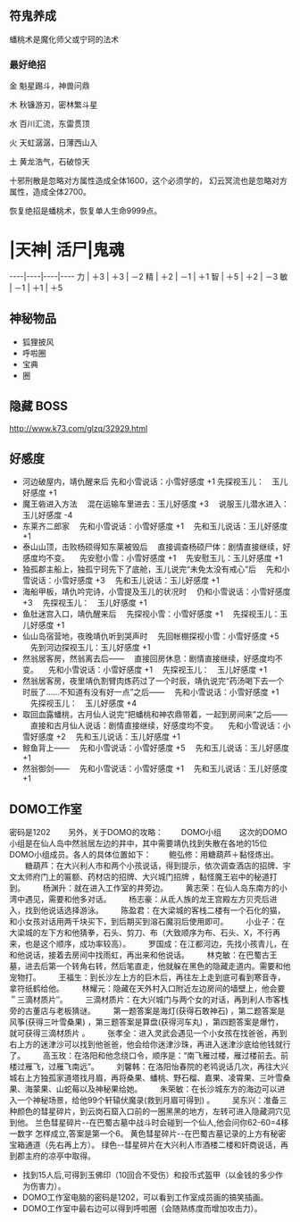 
## 符鬼养成
蟠桃术是魔化师父或宁珂的法术

### 最好绝招
金 魁星踢斗，神兽问鼎

木 秋镰游刃，密林繁斗星

 水 百川汇流，东雷贯顶

 火 天虹潺潺，日薄西山入

 土 黄龙浩气，石破惊天

 十邪刑散是忽略对方属性造成全体1600，这个必须学的，
 幻云冥流也是忽略对方属性，造成全体2700。

 恢复绝招是蟠桃术，恢复单人生命9999点。

 # |天神| 活尸|鬼魂
----|----|----|----
力 | ＋3 | ＋3 | －2
精 | ＋2 | －1 | ＋1
智 | ＋5 | ＋2 | －3
敏 | －1 | ＋1 | ＋5


## 神秘物品

* 狐狸披风
* 呼啦圈
* 宝典
* 圈

## 隐藏 BOSS

http://www.k73.com/glzq/32929.html

## 好感度

* 河边破屋内，靖仇醒来后
  先和小雪说话：小雪好感度 +1
  先探视玉儿：　玉儿好感度 +1
* 魔王砦进入方法
　混在运输车里进去：玉儿好感度 +3
　说服玉儿潜水进入：玉儿好感度 -4
* 东莱齐二郎家
　先和小雪说话：小雪好感度 +1
　先和玉儿说话：玉儿好感度 +1
* 泰山山顶，击败杨硕得知东莱被毁后
　直接调查杨硕尸体：剧情直接继续，好感度均不变。
　先安慰小雪：小雪好感度 +1
　先安慰玉儿：玉儿好感度 +1
* 独孤郡主船上，独孤宁珂先下了底舱，玉儿说完“未免太没有戒心”后
　先和小雪说话：小雪好感度 +3
　先和玉儿说话：玉儿好感度 +1
* 海船甲板，靖仇吟完诗，小雪提及玉儿的状况时
　仍和小雪说话：小雪好感度 +3
　先探视玉儿：　玉儿好感度 +1
* 鱼肚迷宫入口，靖仇醒来后
　先探视小雪：小雪好感度 +1
　先探视玉儿：玉儿好感度 +1
* 仙山岛宿营地，夜晚靖仇听到哭声时
　先回帐棚探视小雪：小雪好感度 +5
　先到河边探视玉儿：玉儿好感度 +1
* 然翁居客房，然翁离去后——
　直接回房休息：剧情直接继续，好感度均不变。
　先和小雪说话：小雪好感度 +1
　先探视玉儿：　玉儿好感度 +1
* 然翁居客房，夜里靖仇割臂肉炼药过了一个时辰，靖仇说完“药汤喝下去一个时辰了……不知道有没有好一点”之后——
　先和小雪说话：小雪好感度 +1
　先探视玉儿：　玉儿好感度 +4
* 取回血露蟠桃，古月仙人说完“把蟠桃和神农鼎带着，一起到房间来”之后——
　直接和古月仙人说话：剧情直接继续，好感度均不变。
　先和小雪说话：小雪好感度 +2
　先和玉儿说话：玉儿好感度 +1
* 鲸鱼背上——
　先和小雪说话：小雪好感度 +5
　先和玉儿说话：玉儿好感度 +1
* 然翁御剑——
　先和小雪说话：小雪好感度 +1
　先和玉儿说话：玉儿好感度 +1
## DOMO工作室



密码是1202
　　另外，关于DOMO的攻略：
　　DOMO小组
　　这次的DOMO小组是在仙人岛中然翁居左边的井中，其中需要靖仇找到失散在各地的15位DOMO小组成员。各人的具体位置如下：
　　鲍弘修：用糖葫芦＋黏怪炼出。
　　糖葫芦：在大兴利人市和两个小孩说话，得到提示，依次调查酒店的招牌、宇文太师府门上的匾额、药材店的招牌、大兴城门招牌 ，黏怪魔王岩中的秘道打到。
　　杨渊升：就在进入工作室的井旁边。
　　黄志荣：在仙人岛东南方的小湾中遇见，需要和他多对话。
　　杨志豪：从氐人族的龙王宫殿左方贝壳后进入，找到他说话选择游泳。
　　陈盈君：在大梁城的客栈二楼有一个石化的猫，和小女孩对话用两千块买下，到后期买到溶石魔羽后使用即可。
　　小业子：在大梁城的左下方和他猜拳，石头、剪刀、布（大致顺序为布、石头、X，不行再来，也是这个顺序，成功率较高）。
　　罗国成：在江都河边，先找小孩青儿，在和他说话，接着去房间中找雨虹，再出来和他说话。
　　林克敏：在巴蜀古王墓，进去后第一个转角右转，然后笔直走，他就躲在黑色的隐藏走道内。需要和他宠物打。
　　王福生：到长沙左上方的巨木后，再往左上走到底可看到寒音寺，拿符纸鹤给他。
　　林耀元：隐藏在天外村入口附近左边房间的墙壁上，他会要＂三滴材质片″。
　　三滴材质片：在大兴城门与两个女的对话，再到利人市客栈旁的古董店与老板猜谜。
　　第一题答案是海灯(获得石敢神石) ，第二题答案是风筝(获得三叶雪桑果) ，第三题答案是算盘(获得河车丸) ，第四题答案是爆竹，就可获得三滴材质片 。
　　张孝全：进入灵武会遇见一个小女孩在找爸爸，再到右上方的迷津沙可以找到他爸爸，他会给你迷津沙珠，再进入迷津沙底给他钱就行了。
　　高玉玫：在洛阳和他念绕口令，顺序是：“南飞雁过楼，雁过楼前去。前楼过雁飞，过雁飞南远”。
　　刘馨韩：在洛阳怡春院的老鸨说话几次，再往大兴城右上方独孤家道塔找月眉，再将桑果、蟠桃、野石榴、嘉果、凌霄果、三叶雪桑果、海蒙果、山蛇莓以及神秘果给她。
　　朱荣敏：在长沙城东方的海边可以进入一个神秘场景，给他99个轩辕伏魔录(救到月眉可得到) 。
　　吴东兴：准备三种颜色的彗星碎片，到云岗石窟入口前的一圈黑黑的地方，左转可进入隐藏洞穴见到他。 兰色彗星碎片--在巴蜀古墓中战斗时会碰到一个仙人,他会问你62-60=4移一数字 怎样成立,答案是第一个6。 黄色彗星碎片--在巴蜀古墓记录的上方有秘密宝箱通道（先右再上方）。 绿色--彗星碎片在大兴利人市酒楼二楼和奸商说话，再到郡主府的凉亭中取得。

* 找到15人后,可得到玉佛印（10回合不受伤）和投币式盔甲（以金钱的多少作为伤害力）。
* DOMO工作室电脑的密码是1202，可以看到工作室成员画的搞笑插画。
* DOMO工作室中最右边可以得到呼啦圈（会随熟练度而增加攻击力）。
